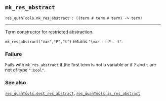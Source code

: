 ## `mk_res_abstract`

``` hol4
res_quanTools.mk_res_abstract : ((term # term # term) -> term)
```

------------------------------------------------------------------------

Term constructor for restricted abstraction.

`mk_res_abstract("var","P","t")` returns `"\var :: P . t"`.

### Failure

Fails with `mk_res_abstract` if the first term is not a variable or if
`P` and `t` are not of type `":bool"`.

### See also

[`res_quanTools.dest_res_abstract`](#res_quanTools.dest_res_abstract),
[`res_quanTools.is_res_abstract`](#res_quanTools.is_res_abstract)
